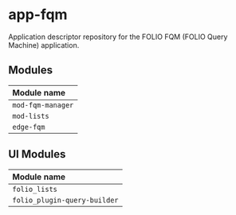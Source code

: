 # app-fqm
Application descriptor repository for the FOLIO FQM (FOLIO Query Machine) application.

## Modules

| Module name       |
|:------------------|
| `mod-fqm-manager` |
| `mod-lists`       |
| `edge-fqm`        |

## UI Modules

| Module name                   |
|:------------------------------|
| `folio_lists`                 |
| `folio_plugin-query-builder`  |

